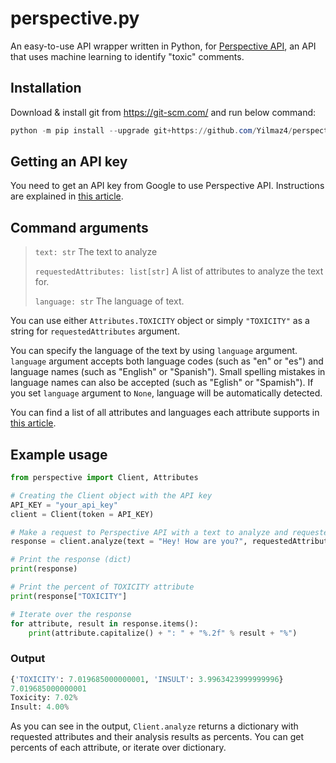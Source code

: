 # perspective.py

An easy-to-use API wrapper written in Python, for [Perspective API](https://www.perspectiveapi.com/), an API that uses machine learning to identify "toxic" comments.

## Installation

Download & install git from https://git-scm.com/ and run below command:

```powershell
python -m pip install --upgrade git+https://github.com/Yilmaz4/perspective.py.git
```

## Getting an API key

You need to get an API key from Google to use Perspective API. Instructions are explained in [this article](https://developers.perspectiveapi.com/s/docs-get-started).

## Command arguments

> `text: str` The text to analyze
>
> `requestedAttributes: list[str]` A list of attributes to analyze the text for.
>
> `language: str` The language of text.

You can use either `Attributes.TOXICITY` object or simply `"TOXICITY"` as a string for `requestedAttributes` argument.

You can specify the language of the text by using `language` argument. `language` argument accepts both language codes (such as "en" or "es") and language names (such as "English" or "Spanish"). Small spelling mistakes in language names can also be accepted (such as "Eglish" or "Spamish"). If you set `language` argument to `None`, language will be automatically detected.

You can find a list of all attributes and languages each attribute supports in [this article](https://developers.perspectiveapi.com/s/about-the-api-attributes-and-languages).

## Example usage

```python
from perspective import Client, Attributes

# Creating the Client object with the API key
API_KEY = "your_api_key"
client = Client(token = API_KEY)

# Make a request to Perspective API with a text to analyze and requested attributes
response = client.analyze(text = "Hey! How are you?", requestedAttributes = [Attributes.TOXICITY, Attributes.INSULT])

# Print the response (dict)
print(response)

# Print the percent of TOXICITY attribute
print(response["TOXICITY"]

# Iterate over the response
for attribute, result in response.items():
    print(attribute.capitalize() + ": " + "%.2f" % result + "%")
```

### Output

```python
{'TOXICITY': 7.019685000000001, 'INSULT': 3.9963423999999996}
7.019685000000001
Toxicity: 7.02%
Insult: 4.00%
```

As you can see in the output, `Client.analyze` returns a dictionary with requested attributes and their analysis results as percents. You can get percents of each attribute, or iterate over dictionary.